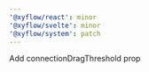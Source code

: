```yaml
---
'@xyflow/react': minor
'@xyflow/svelte': minor
'@xyflow/system': patch
---
```


Add connectionDragThreshold prop
